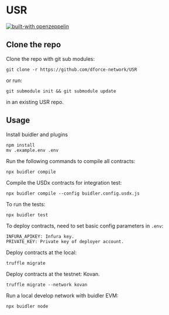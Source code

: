# USR

[![built-with openzeppelin](https://img.shields.io/badge/built%20with-OpenZeppelin-3677FF)](https://docs.openzeppelin.com/)

## Clone the repo

Clone the repo with git sub modules:

```
git clone -r https://github.com/dforce-network/USR
```

or run:

```
git submodule init && git submodule update
```

in an existing USR repo.

## Usage

Install buidler and plugins

```
npm install
mv .example.env .env
```

Run the following commands to compile all contracts:

```
npx buidler compile
```

Compile the USDx contracts for integration test:

```
npx buidler compile --config buidler.config.usdx.js
```

To run the tests:

```
npx buidler test
```

To deploy contracts, need to set basic config parameters in `.env`:

```
INFURA_APIKEY: Infura key.
PRIVATE_KEY: Private key of deployer account.
```

Deploy contracts at the local:

```
truffle migrate
```

Deploy contracts at the testnet: Kovan.

```
truffle migrate --network kovan
```

Run a local develop network with buidler EVM:

```
npx buidler node
```
